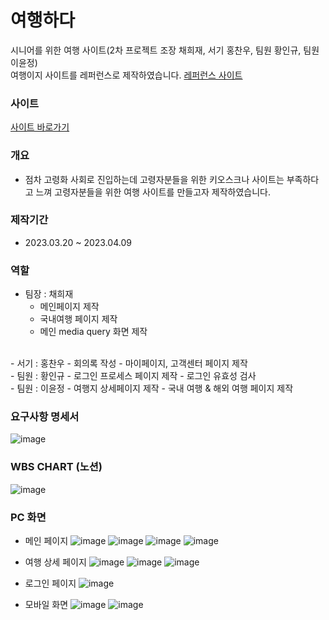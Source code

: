 # 여행하다
시니어를 위한 여행 사이트(2차 프로젝트 조장 채희재, 서기 홍찬우, 팀원 황인규, 팀원 이윤정)<br>
여행이지 사이트를 레퍼런스로 제작하였습니다. [레퍼런스 사이트](https://www.kyowontour.com/)

### 사이트
[사이트 바로가기](https://heejae101.github.io/)

### 개요
 - 점차 고령화 사회로 진입하는데 고령자분들을 위한 키오스크나 사이트는 부족하다고 느껴 고령자분들을 위한 여행 사이트를 만들고자 제작하였습니다.

### 제작기간
 - 2023.03.20 ~ 2023.04.09

### 역할
 - 팀장 : 채희재
   - 메인페이지 제작
   - 국내여행 페이지 제작
   - 메인 media query 화면 제작
<br>
 - 서기 : 홍찬우
   - 회의록 작성
   - 마이페이지, 고객센터 페이지 제작
<br> 
 - 팀원 : 황인규
   - 로그인 프로세스 페이지 제작
   - 로그인 유효성 검사
<br>
 - 팀원 : 이윤정
   - 여행지 상세페이지 제작
   - 국내 여행 & 해외 여행 페이지 제작
 <br>

### 요구사항 명세서 
![image](https://github.com/heejae101/heejae101.github.io/assets/81417568/4a883388-662e-4f6b-8bf5-9008c7026730)

### WBS CHART (노션)
![image](https://github.com/heejae101/heejae101.github.io/assets/81417568/707f8830-1bab-4a13-b156-d1ba75682f0d)

### PC 화면 
 - 메인 페이지 
![image](https://github.com/heejae101/heejae101.github.io/assets/81417568/29168339-fa6c-4e15-8d4d-e4bee76fe63e)
![image](https://github.com/heejae101/heejae101.github.io/assets/81417568/1ddde56c-d963-4a85-8b98-74a706c9eae5)
![image](https://github.com/heejae101/heejae101.github.io/assets/81417568/a93cfd03-a09f-4dac-8b47-00526fff8f99)
![image](https://github.com/heejae101/heejae101.github.io/assets/81417568/3cf0d709-6db7-4011-ad23-613361b703fe)

 - 여행 상세 페이지
![image](https://github.com/heejae101/heejae101.github.io/assets/81417568/8da5c3e1-1191-4aec-8ae8-86ee35895053)
![image](https://github.com/heejae101/heejae101.github.io/assets/81417568/98fe449e-3fd4-4e8b-9d9d-14e418b0be24)
![image](https://github.com/heejae101/heejae101.github.io/assets/81417568/d2117701-77fa-43a1-8513-c0a273a45c86)

 - 로그인 페이지
![image](https://github.com/heejae101/heejae101.github.io/assets/81417568/f438b119-1ee4-4d8d-8bd5-ccc31d508055)


 - 모바일 화면
![image](https://github.com/heejae101/heejae101.github.io/assets/81417568/640f0332-369a-4fa4-a9cb-f3d501fdff8b)
![image](https://github.com/heejae101/heejae101.github.io/assets/81417568/2a054feb-0dc8-4dd0-a011-36e861658ca1)


